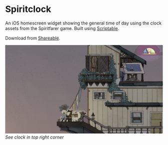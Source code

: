 # Spiritclock

An iOS homescreen widget showing the general time of day using the clock assets from the Spiritfarer game. Built using [Scriptable](https://scriptable.app/).

Download from [Shareable](#).

![Screenshot from Spiritfarer with a highlight on the clock in the top right corner](./imgs/in-game.png "See clock in top right cornerq")
*See clock in top right corner*